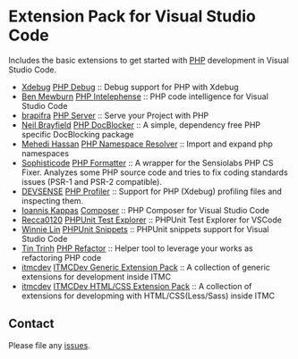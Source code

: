 # Extension Pack for Visual Studio Code

Includes the basic extensions to get started with [PHP](http://php.net/) development in Visual Studio Code.

<!-- +Extensions -->
* [Xdebug](https://marketplace.visualstudio.com/publishers/xdebug) [PHP Debug](https://marketplace.visualstudio.com/items?itemName=xdebug.php-debug) :: Debug support for PHP with Xdebug
* [Ben Mewburn](https://marketplace.visualstudio.com/publishers/bmewburn) [PHP Intelephense](https://marketplace.visualstudio.com/items?itemName=bmewburn.vscode-intelephense-client) :: PHP code intelligence for Visual Studio Code
* [brapifra](https://marketplace.visualstudio.com/publishers/brapifra) [PHP Server](https://marketplace.visualstudio.com/items?itemName=brapifra.phpserver) :: Serve your Project with PHP
* [Neil Brayfield](https://marketplace.visualstudio.com/publishers/neilbrayfield) [PHP DocBlocker](https://marketplace.visualstudio.com/items?itemName=neilbrayfield.php-docblocker) :: A simple, dependency free PHP specific DocBlocking package
* [Mehedi Hassan](https://marketplace.visualstudio.com/publishers/MehediDracula) [PHP Namespace Resolver](https://marketplace.visualstudio.com/items?itemName=MehediDracula.php-namespace-resolver) :: Import and expand php namespaces
* [Sophisticode](https://marketplace.visualstudio.com/publishers/Sophisticode) [PHP Formatter](https://marketplace.visualstudio.com/items?itemName=Sophisticode.php-formatter) :: A wrapper for the Sensiolabs PHP CS Fixer. Analyzes some PHP source code and tries to fix coding standards issues (PSR-1 and PSR-2 compatible).
* [DEVSENSE](https://marketplace.visualstudio.com/publishers/DEVSENSE) [PHP Profiler](https://marketplace.visualstudio.com/items?itemName=DEVSENSE.profiler-php-vscode) :: Support for PHP (Xdebug) profiling files and inspecting them.
* [Ioannis Kappas](https://marketplace.visualstudio.com/publishers/ikappas) [Composer](https://marketplace.visualstudio.com/items?itemName=ikappas.composer) :: PHP Composer for Visual Studio Code
* [Recca0120](https://marketplace.visualstudio.com/publishers/recca0120) [PHPUnit Test Explorer](https://marketplace.visualstudio.com/items?itemName=recca0120.vscode-phpunit) :: PHPUnit Test Explorer for VSCode
* [Winnie Lin](https://marketplace.visualstudio.com/publishers/onecentlin) [PHPUnit Snippets](https://marketplace.visualstudio.com/items?itemName=onecentlin.phpunit-snippets) :: PHPUnit snippets support for Visual Studio Code
* [Tin Trinh](https://marketplace.visualstudio.com/publishers/tintrinh) [PHP Refactor](https://marketplace.visualstudio.com/items?itemName=tintrinh.php-refactor) :: Helper tool to leverage your works as refactoring PHP code
* [itmcdev](https://marketplace.visualstudio.com/publishers/itmcdev) [ITMCDev Generic Extension Pack](https://marketplace.visualstudio.com/items?itemName=itmcdev.generic-extension-pack) :: A collection of generic extensions for development inside ITMC
* [itmcdev](https://marketplace.visualstudio.com/publishers/itmcdev) [ITMCDev HTML/CSS Extension Pack](https://marketplace.visualstudio.com/items?itemName=itmcdev.html-extension-pack) :: A collection of extensions for developming with HTML/CSS(Less/Sass) inside ITMC
<!-- -Extensions -->

## Contact

Please file any [issues](https://github.com/itmcdev/vscode-extensions/issues).
